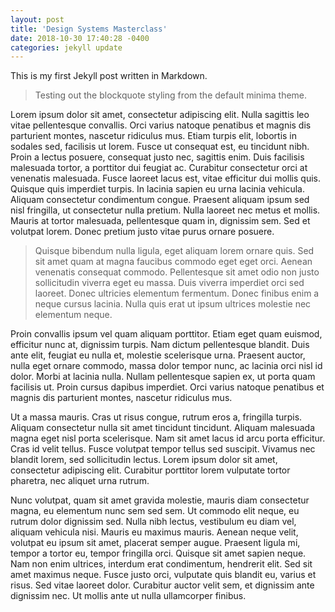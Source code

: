 ```yaml
---
layout: post
title: 'Design Systems Masterclass'
date: 2018-10-30 17:40:28 -0400
categories: jekyll update
---
```


This is my first Jekyll post written in Markdown.

> Testing out the blockquote styling from the default minima theme.

Lorem ipsum dolor sit amet, consectetur adipiscing elit. Nulla sagittis leo vitae pellentesque convallis. Orci varius natoque penatibus et magnis dis parturient montes, nascetur ridiculus mus. Etiam turpis elit, lobortis in sodales sed, facilisis ut lorem. Fusce ut consequat est, eu tincidunt nibh. Proin a lectus posuere, consequat justo nec, sagittis enim. Duis facilisis malesuada tortor, a porttitor dui feugiat ac. Curabitur consectetur orci at venenatis malesuada. Fusce laoreet lacus est, vitae efficitur dui mollis quis. Quisque quis imperdiet turpis. In lacinia sapien eu urna lacinia vehicula. Aliquam consectetur condimentum congue. Praesent aliquam ipsum sed nisl fringilla, ut consectetur nulla pretium. Nulla laoreet nec metus et mollis. Mauris at tortor malesuada, pellentesque quam in, dignissim sem. Sed et volutpat lorem. Donec pretium justo vitae purus ornare posuere.

> Quisque bibendum nulla ligula, eget aliquam lorem ornare quis. Sed sit amet quam at magna faucibus commodo eget eget orci. Aenean venenatis consequat commodo. Pellentesque sit amet odio non justo sollicitudin viverra eget eu massa. Duis viverra imperdiet orci sed laoreet. Donec ultricies elementum fermentum. Donec finibus enim a neque cursus lacinia. Nulla quis erat ut ipsum ultrices molestie nec elementum neque.

Proin convallis ipsum vel quam aliquam porttitor. Etiam eget quam euismod, efficitur nunc at, dignissim turpis. Nam dictum pellentesque blandit. Duis ante elit, feugiat eu nulla et, molestie scelerisque urna. Praesent auctor, nulla eget ornare commodo, massa dolor tempor nunc, ac lacinia orci nisl id dolor. Morbi at lacinia nulla. Nullam pellentesque sapien ex, ut porta quam facilisis ut. Proin cursus dapibus imperdiet. Orci varius natoque penatibus et magnis dis parturient montes, nascetur ridiculus mus.

Ut a massa mauris. Cras ut risus congue, rutrum eros a, fringilla turpis. Aliquam consectetur nulla sit amet tincidunt tincidunt. Aliquam malesuada magna eget nisl porta scelerisque. Nam sit amet lacus id arcu porta efficitur. Cras id velit tellus. Fusce volutpat tempor tellus sed suscipit. Vivamus nec blandit lorem, sed sollicitudin lectus. Lorem ipsum dolor sit amet, consectetur adipiscing elit. Curabitur porttitor lorem vulputate tortor pharetra, nec aliquet urna rutrum.

Nunc volutpat, quam sit amet gravida molestie, mauris diam consectetur magna, eu elementum nunc sem sed sem. Ut commodo elit neque, eu rutrum dolor dignissim sed. Nulla nibh lectus, vestibulum eu diam vel, aliquam vehicula nisi. Mauris eu maximus mauris. Aenean neque velit, volutpat eu ipsum sit amet, placerat semper augue. Praesent ligula mi, tempor a tortor eu, tempor fringilla orci. Quisque sit amet sapien neque. Nam non enim ultrices, interdum erat condimentum, hendrerit elit. Sed sit amet maximus neque. Fusce justo orci, vulputate quis blandit eu, varius et risus. Sed vitae laoreet dolor. Curabitur auctor velit sem, et dignissim ante dignissim nec. Ut mollis ante ut nulla ullamcorper finibus.
